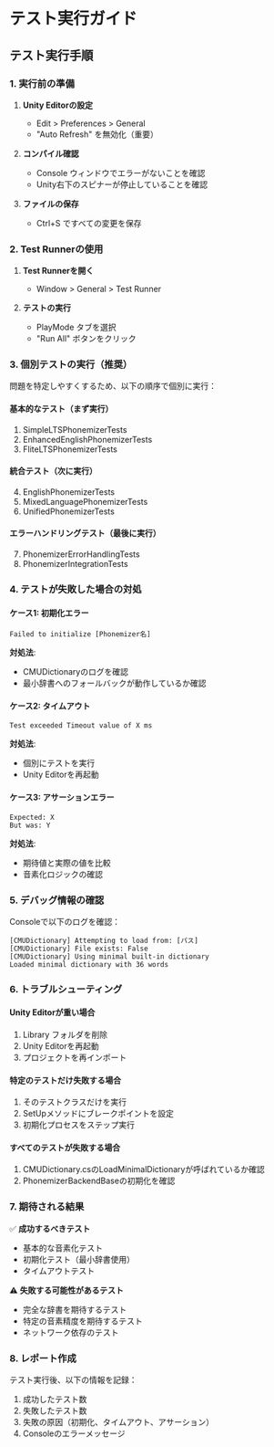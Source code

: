 # テスト実行ガイド

## テスト実行手順

### 1. 実行前の準備
1. **Unity Editorの設定**
   - Edit > Preferences > General
   - "Auto Refresh" を無効化（重要）

2. **コンパイル確認**
   - Console ウィンドウでエラーがないことを確認
   - Unity右下のスピナーが停止していることを確認

3. **ファイルの保存**
   - Ctrl+S ですべての変更を保存

### 2. Test Runnerの使用
1. **Test Runnerを開く**
   - Window > General > Test Runner

2. **テストの実行**
   - PlayMode タブを選択
   - "Run All" ボタンをクリック

### 3. 個別テストの実行（推奨）
問題を特定しやすくするため、以下の順序で個別に実行：

#### 基本的なテスト（まず実行）
1. SimpleLTSPhonemizerTests
2. EnhancedEnglishPhonemizerTests
3. FliteLTSPhonemizerTests

#### 統合テスト（次に実行）
4. EnglishPhonemizerTests
5. MixedLanguagePhonemizerTests
6. UnifiedPhonemizerTests

#### エラーハンドリングテスト（最後に実行）
7. PhonemizerErrorHandlingTests
8. PhonemizerIntegrationTests

### 4. テストが失敗した場合の対処

#### ケース1: 初期化エラー
```
Failed to initialize [Phonemizer名]
```
**対処法**: 
- CMUDictionaryのログを確認
- 最小辞書へのフォールバックが動作しているか確認

#### ケース2: タイムアウト
```
Test exceeded Timeout value of X ms
```
**対処法**:
- 個別にテストを実行
- Unity Editorを再起動

#### ケース3: アサーションエラー
```
Expected: X
But was: Y
```
**対処法**:
- 期待値と実際の値を比較
- 音素化ロジックの確認

### 5. デバッグ情報の確認

Consoleで以下のログを確認：
```
[CMUDictionary] Attempting to load from: [パス]
[CMUDictionary] File exists: False
[CMUDictionary] Using minimal built-in dictionary
Loaded minimal dictionary with 36 words
```

### 6. トラブルシューティング

#### Unity Editorが重い場合
1. Library フォルダを削除
2. Unity Editorを再起動
3. プロジェクトを再インポート

#### 特定のテストだけ失敗する場合
1. そのテストクラスだけを実行
2. SetUpメソッドにブレークポイントを設定
3. 初期化プロセスをステップ実行

#### すべてのテストが失敗する場合
1. CMUDictionary.csのLoadMinimalDictionaryが呼ばれているか確認
2. PhonemizerBackendBaseの初期化を確認

### 7. 期待される結果

✅ **成功するべきテスト**
- 基本的な音素化テスト
- 初期化テスト（最小辞書使用）
- タイムアウトテスト

⚠️ **失敗する可能性があるテスト**
- 完全な辞書を期待するテスト
- 特定の音素精度を期待するテスト
- ネットワーク依存のテスト

### 8. レポート作成

テスト実行後、以下の情報を記録：
1. 成功したテスト数
2. 失敗したテスト数
3. 失敗の原因（初期化、タイムアウト、アサーション）
4. Consoleのエラーメッセージ